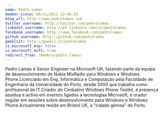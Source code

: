 ```yaml
---
name: Pedro Lamas
member_since: 08/11/2011 22:46:33
blog_url: http://www.pedrolamas.com
twitter_username: http://twitter.com/pedrolamas
linkedin_username: http://pt.linkedin.com/in/pedrolamas
facebook_username: http://www.facebook.com/pedrolamas
github_username: http://github.com/pedrolamas
geeklist: http://geekli.st/pedrolamas
is_microsoft_mvp: false
is_microsoft_msft: true
redirect_from: /membro/pedro-lamas/
---
```

Pedro Lamas é Senior Engineer na Microsoft UK, fazendo parte da equipa de desenvolvimento do Nokia MixRadio para Windows e Windows Phone.Licenciado em Eng. Informática e Computação pela Faculdade de Engenharia da Universidade do Porto, desde 2000 que trabalha como profissional de IT.Criador do Cimbalino Windows Phone Toolkit, é presença assídua e activa em eventos ligados a tecnologias Microsoft, e orador regular em sessões sobre desenvolvimento para Windows e Windows Phone.Actualmente reside em Bristol UK, a "cidade gémea" do Porto.
